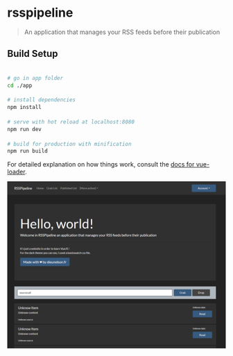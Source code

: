 # rsspipeline

> An application that manages your RSS feeds before their publication

## Build Setup

``` bash

# go in app folder
cd ./app

# install dependencies
npm install

# serve with hot reload at localhost:8080
npm run dev

# build for production with minification
npm run build
```

For detailed explanation on how things work, consult the [docs for vue-loader](http://vuejs.github.io/vue-loader).

<img src="Capture.PNG" alt="Screenshot">